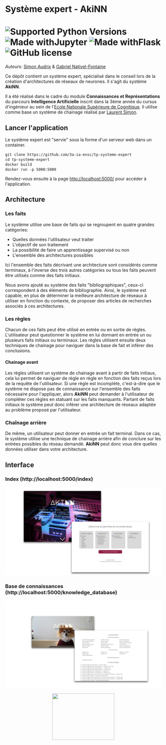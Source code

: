 # Système expert - AkiNN

#  ![Supported Python Versions](https://img.shields.io/badge/Python->=3.8-blue.svg?logo=python&logoColor=white) ![Made withJupyter](https://img.shields.io/badge/Jupyter-6.1.5-orange.svg?logo=jupyter&logoColor=white) ![Made withFlask](https://img.shields.io/badge/Flask-1.1.2-red.svg?logo=flask&logoColor=white)![GitHub license](https://img.shields.io/badge/License-DTFW-green.svg?logo=GitHub%20Sponsors&logoColor=white) 

_Auteurs:_ [Simon Audrix](mailto:saudrix@ensc.fr) & [Gabriel Nativel-Fontaine](mailto:gnativ910e@ensc.fr)

Ce dépôt contient un système expert, spécialisé dans le conseil lors de la création d'architectures de réseaux de neurones. Il s'agit du système **AkiNN**.

Il a été réalisé dans le cadre du module **Connaissances et Représentations** du parcours **Intelligence Artificielle** inscrit dans la 3ème année du cursus d'ingénieur au sein de l'[Ecole Nationale Supérieure de Cognitique](http://www.ensc.fr). Il utilise comme base un système de chainage réalisé par [Laurent Simon](https://www.labri.fr/perso/lsimon/). 

## Lancer l'application

Le système expert est "servie" sous la forme d'un serveur web dans un container.

```shell
git clone https://github.com/3a-ia-ensc/tp-systeme-expert 
cd tp-systeme-expert
docker build
docker run -p 5000:5000
```

Rendez-vous ensuite à la page [http://localhost:5000/]( http://localhost:5000/) pour accéder à l'application.

## Architecture

### Les faits

Le système utilise une base de faits qui se regroupent en quatre grandes catégories:

- Quelles données l'utilisateur veut traiter
- L'objectif de son traitement
- La possibilité de faire un apprentissage supervisé ou non
- L'ensemble des architectures possibles

Ici l'ensemble des faits décrivant une architecture sont considérés comme terminaux, à l'inverse des trois autres catégories ou tous les faits peuvent être utilisés comme des faits initiaux.

Nous avons ajouté au système des faits "bibliographiques", ceux-ci correspondent à des éléments de bibliographie. Ainsi, le système est capable, en plus de déterminer la meilleure architecture de réseaux à utiliser en fonction du contexte, de proposer des articles de recherches associés à ces architectures.

### Les règles

Chacun de ces faits peut être utilisé en entrée ou en sortie de règles. L'utilisateur peut questionner le système en lui donnant en entrée un ou plusieurs faits initiaux ou terminaux. Les règles utilisent ensuite deux techniques de chainage pour naviguer dans la base de fait et inférer des conclusions.

#### Chainage avant

Les règles utilisent un système de chainage avant à partir de faits initiaux, cela lui permet de naviguer de règle en règle en fonction des faits reçus lors de la requête de l'utilisateur. Si une règle est incomplète, c'est-à-dire que le système ne dispose pas de connaissance sur l'ensemble des faits nécessaire pour l'appliquer, alors **AkiNN** peut demander à l'utilisateur de compléter ces règles en statuant sur les faits manquants. Partant de faits initiaux le système peut donc inférer une architecture de réseaux adaptée au problème proposé par l'utilisateur.

### Chaînage arrière

De même, un utilisateur peut donner en entrée un fait terminal. Dans ce cas, le système utilise une technique de chainage arrière afin de conclure sur les entrées possibles du réseau demandé. __AkiNN__ peut donc vous dire quelles données utiliser dans votre architecture.

## Interface

### Index (http://localhost:5000/index)

<p align="center">
    <img src='www/static/img/index.jpeg'  />
</p>

### Base de connaissances (http://localhost:5000/knowledge_database)

<p align="center">
    <img src='www/static/img/knowledge_db.jpeg' />
</p>





<p align="center">
    <img src='https://ensc.bordeaux-inp.fr/sites/default/files/upload/page-edito/inp/img/logos/logo.ensc-bxinp.jpg' width=200px height=150px />
</p>
